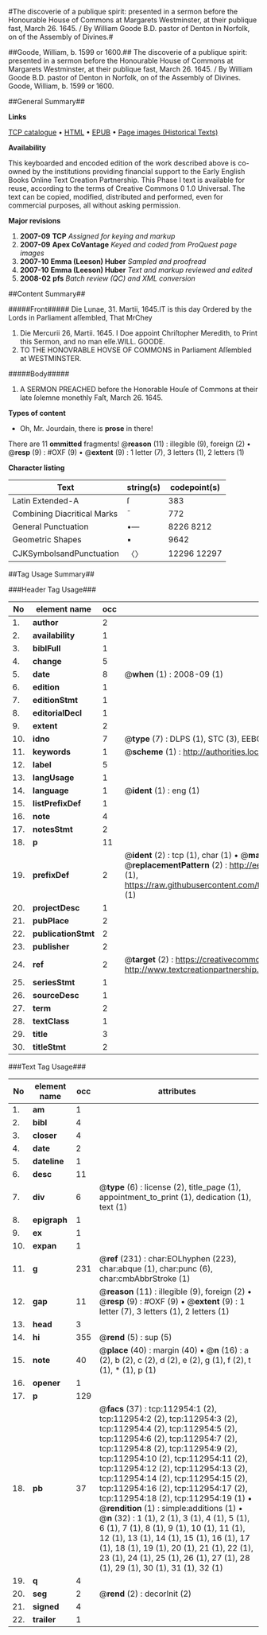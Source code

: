 #The discoverie of a publique spirit: presented in a sermon before the Honourable House of Commons at Margarets Westminster, at their publique fast, March 26. 1645. / By William Goode B.D. pastor of Denton in Norfolk, on of the Assembly of Divines.#

##Goode, William, b. 1599 or 1600.##
The discoverie of a publique spirit: presented in a sermon before the Honourable House of Commons at Margarets Westminster, at their publique fast, March 26. 1645. / By William Goode B.D. pastor of Denton in Norfolk, on of the Assembly of Divines.
Goode, William, b. 1599 or 1600.

##General Summary##

**Links**

[TCP catalogue](http://www.ota.ox.ac.uk/tcp/)  • 
[HTML](http://tei.it.ox.ac.uk/tcp/Texts-HTML/free/A85/A85370.html)  • 
[EPUB](http://tei.it.ox.ac.uk/tcp/Texts-EPUB/free/A85/A85370.epub) • 
[Page images (Historical Texts)](https://data.historicaltexts.jisc.ac.uk/view?pubId=eebo-99860829e&pageId=eebo-99860829e-112954-1)

**Availability**

This keyboarded and encoded edition of the
	       work described above is co-owned by the institutions
	       providing financial support to the Early English Books
	       Online Text Creation Partnership. This Phase I text is
	       available for reuse, according to the terms of Creative
	       Commons 0 1.0 Universal. The text can be copied,
	       modified, distributed and performed, even for
	       commercial purposes, all without asking permission.

**Major revisions**

1. __2007-09__ __TCP__ *Assigned for keying and markup*
1. __2007-09__ __Apex CoVantage__ *Keyed and coded from ProQuest page images*
1. __2007-10__ __Emma (Leeson) Huber__ *Sampled and proofread*
1. __2007-10__ __Emma (Leeson) Huber__ *Text and markup reviewed and edited*
1. __2008-02__ __pfs__ *Batch review (QC) and XML conversion*

##Content Summary##

#####Front#####
Die Lunae, 31. Martii, 1645.IT is this day Ordered by the Lords in Parliament aſſembled, That MrChey
1. Die Mercurii 26, Martii. 1645.
I Doe appoint Chriſtopher Meredith, to Print this Sermon, and no man elſe.WILL. GOODE.
1. TO THE HONOVRABLE HOVSE OF COMMONS in Parliament Aſſembled at WESTMINSTER.

#####Body#####

1. A SERMON PREACHED before the Honorable Houſe of Commons at their late ſolemne monethly Faſt, March 26. 1645.

**Types of content**

  * Oh, Mr. Jourdain, there is **prose** in there!

There are 11 **ommitted** fragments! 
 @__reason__ (11) : illegible (9), foreign (2)  •  @__resp__ (9) : #OXF (9)  •  @__extent__ (9) : 1 letter (7), 3 letters (1), 2 letters (1)

**Character listing**


|Text|string(s)|codepoint(s)|
|---|---|---|
|Latin Extended-A|ſ|383|
|Combining             Diacritical Marks|̄|772|
|General Punctuation|•—|8226 8212|
|Geometric Shapes|▪|9642|
|CJKSymbolsandPunctuation|〈〉|12296 12297|

##Tag Usage Summary##

###Header Tag Usage###

|No|element name|occ|attributes|
|---|---|---|---|
|1.|__author__|2||
|2.|__availability__|1||
|3.|__biblFull__|1||
|4.|__change__|5||
|5.|__date__|8| @__when__ (1) : 2008-09 (1)|
|6.|__edition__|1||
|7.|__editionStmt__|1||
|8.|__editorialDecl__|1||
|9.|__extent__|2||
|10.|__idno__|7| @__type__ (7) : DLPS (1), STC (3), EEBO-CITATION (1), PROQUEST (1), VID (1)|
|11.|__keywords__|1| @__scheme__ (1) : http://authorities.loc.gov/ (1)|
|12.|__label__|5||
|13.|__langUsage__|1||
|14.|__language__|1| @__ident__ (1) : eng (1)|
|15.|__listPrefixDef__|1||
|16.|__note__|4||
|17.|__notesStmt__|2||
|18.|__p__|11||
|19.|__prefixDef__|2| @__ident__ (2) : tcp (1), char (1)  •  @__matchPattern__ (2) : ([0-9\-]+):([0-9IVX]+) (1), (.+) (1)  •  @__replacementPattern__ (2) : http://eebo.chadwyck.com/downloadtiff?vid=$1&page=$2 (1), https://raw.githubusercontent.com/textcreationpartnership/Texts/master/tcpchars.xml#$1 (1)|
|20.|__projectDesc__|1||
|21.|__pubPlace__|2||
|22.|__publicationStmt__|2||
|23.|__publisher__|2||
|24.|__ref__|2| @__target__ (2) : https://creativecommons.org/publicdomain/zero/1.0/ (1), http://www.textcreationpartnership.org/docs/. (1)|
|25.|__seriesStmt__|1||
|26.|__sourceDesc__|1||
|27.|__term__|2||
|28.|__textClass__|1||
|29.|__title__|3||
|30.|__titleStmt__|2||


###Text Tag Usage###

|No|element name|occ|attributes|
|---|---|---|---|
|1.|__am__|1||
|2.|__bibl__|4||
|3.|__closer__|4||
|4.|__date__|2||
|5.|__dateline__|1||
|6.|__desc__|11||
|7.|__div__|6| @__type__ (6) : license (2), title_page (1), appointment_to_print (1), dedication (1), text (1)|
|8.|__epigraph__|1||
|9.|__ex__|1||
|10.|__expan__|1||
|11.|__g__|231| @__ref__ (231) : char:EOLhyphen (223), char:abque (1), char:punc (6), char:cmbAbbrStroke (1)|
|12.|__gap__|11| @__reason__ (11) : illegible (9), foreign (2)  •  @__resp__ (9) : #OXF (9)  •  @__extent__ (9) : 1 letter (7), 3 letters (1), 2 letters (1)|
|13.|__head__|3||
|14.|__hi__|355| @__rend__ (5) : sup (5)|
|15.|__note__|40| @__place__ (40) : margin (40)  •  @__n__ (16) : a (2), b (2), c (2), d (2), e (2), g (1), f (2), t (1), * (1), p (1)|
|16.|__opener__|1||
|17.|__p__|129||
|18.|__pb__|37| @__facs__ (37) : tcp:112954:1 (2), tcp:112954:2 (2), tcp:112954:3 (2), tcp:112954:4 (2), tcp:112954:5 (2), tcp:112954:6 (2), tcp:112954:7 (2), tcp:112954:8 (2), tcp:112954:9 (2), tcp:112954:10 (2), tcp:112954:11 (2), tcp:112954:12 (2), tcp:112954:13 (2), tcp:112954:14 (2), tcp:112954:15 (2), tcp:112954:16 (2), tcp:112954:17 (2), tcp:112954:18 (2), tcp:112954:19 (1)  •  @__rendition__ (1) : simple:additions (1)  •  @__n__ (32) : 1 (1), 2 (1), 3 (1), 4 (1), 5 (1), 6 (1), 7 (1), 8 (1), 9 (1), 10 (1), 11 (1), 12 (1), 13 (1), 14 (1), 15 (1), 16 (1), 17 (1), 18 (1), 19 (1), 20 (1), 21 (1), 22 (1), 23 (1), 24 (1), 25 (1), 26 (1), 27 (1), 28 (1), 29 (1), 30 (1), 31 (1), 32 (1)|
|19.|__q__|4||
|20.|__seg__|2| @__rend__ (2) : decorInit (2)|
|21.|__signed__|4||
|22.|__trailer__|1||
